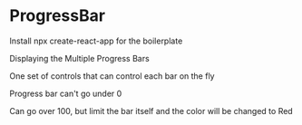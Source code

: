 # ProgressBar
Install npx create-react-app for the boilerplate 

Displaying the Multiple Progress Bars

One set of controls that can control each bar on the fly

Progress bar can't go under 0

Can go over 100, but limit the bar itself and the color will be changed to Red


